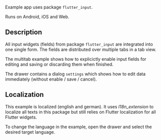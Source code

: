 Example app uses package `flutter_input`.

Runs on Android, iOS and Web.

## Description
All input widgets (fields) from package `flutter_input` are
integrated into one single form. The fields are distributed
over multiple tabs in a tab view.

The multitab example shows how to explicictly enable input
fields for editing and saving or discarding them when finished.

The drawer contains a dialog `settings` which shows how to
edit data immediately (without enable / save / cancel).

## Localization
This example is localized (english and german).
It uses _I18n_extension_ to localize all texts in this package
but still relies on Flutter localization for all Flutter widgets.

To change the language in the example, open the drawer
and select the desired target language.